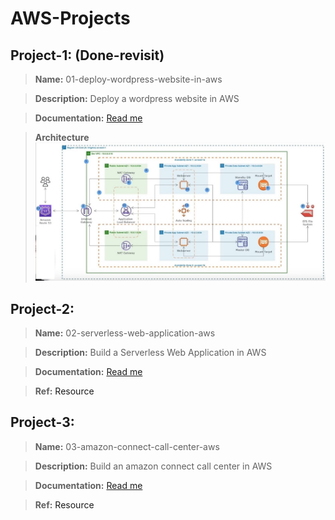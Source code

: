 # AWS-Projects

## Project-1: (Done-revisit)

> **Name:** 01-deploy-wordpress-website-in-aws

> **Description:** Deploy a wordpress website in AWS

> **Documentation:** <a href="01-deploy-wordpress-website-in-aws">Read me</a>

> **Architecture** ![image](https://github.com/tech-kishore/AWS-Projects/blob/main/01-deploy-wordpress-website-in-aws/Wordpress-AWS.jpg)

## Project-2: 

> **Name:** 02-serverless-web-application-aws

> **Description:** Build a Serverless Web Application in AWS

> **Documentation:** <a href="">Read me</a>

> **Ref:** <a hre="https://aws.amazon.com/getting-started/hands-on/build-serverless-web-app-lambda-apigateway-s3-dynamodb-cognito/">Resource</a>


## Project-3: 

> **Name:** 03-amazon-connect-call-center-aws

> **Description:** Build an amazon connect call center in AWS

> **Documentation:** <a href="">Read me</a>

> **Ref:** <a hre="https://github.com/aws-samples/amazon-lex-connect-workshop/">Resource</a>


